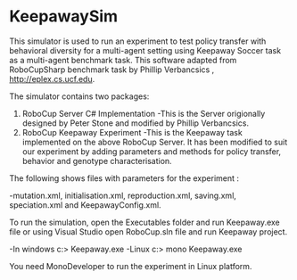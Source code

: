 # KeepawaySim


This simulator is used to run an experiment to test policy transfer with behavioral diversity for a multi-agent setting using Keepaway Soccer task as a multi-agent benchmark task. This software adapted from RoboCupSharp benchmark task by Phillip Verbancsics , http://eplex.cs.ucf.edu. 

The simulator contains two packages:
1) RoboCup Server C# Implementation 
	-This is the Server origionally designed by Peter Stone and modified by Phillip Verbancsics. 
2) RoboCup Keepaway Experiment 
	-This is the Keepaway task implemented on the above RoboCup Server. It has been modified to suit our experiment by adding parameters and methods for policy transfer, behavior and 
	genotype characterisation. 
	
The following shows files with parameters for the experiment :

-mutation.xml, initialisation.xml, reproduction.xml, saving.xml, speciation.xml and KeepawayConfig.xml.

To run the simulation, open the Executables folder and run Keepaway.exe file or using Visual Studio open RoboCup.sln file and run Keepaway project.

-In windows c:> Keepaway.exe
-Linux c:> mono Keepaway.exe

You need MonoDeveloper to run the experiment in Linux platform.




